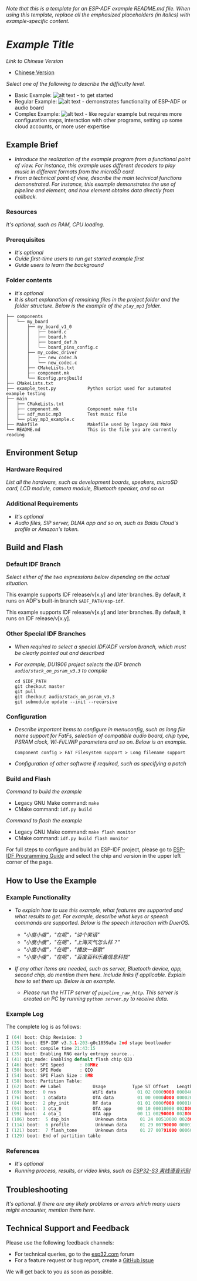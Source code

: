 _Note that this is a template for an ESP-ADF example README.md file. When using this template, replace all the emphasized placeholders (in italics) with example-specific content._

# _Example Title_


_Link to Chinese Version_

- [Chinese Version](./README_CN.md)

_Select one of the following to describe the difficulty level._

- Basic Example: ![alt text](./_static/level_basic.png "Basic Example") - to get started
- Regular Example: ![alt text](./_static/level_regular.png "Regular Example") - demonstrates functionality of ESP-ADF or audio board
- Complex Example: ![alt text](./_static/level_complex.png "Complex Example") - like regular example but requires more configuration steps, interaction with other programs, setting up some cloud accounts, or more user expertise


## Example Brief

- _Introduce the realization of the example program from a functional point of view. For instance, this example uses different decoders to play music in different formats from the microSD card._
- _From a technical point of view, describe the main technical functions demonstrated. For instance, this example demonstrates the use of pipeline and element, and how element obtains data directly from callback._


### Resources

_It's optional, such as RAM, CPU loading._


### Prerequisites

- _It's optional_
- _Guide first-time users to run get started example first_
- _Guide users to learn the background_


### Folder contents

- _It's optional_
- _It is short explanation of remaining files in the project folder and the folder structure. Below is the example of the `play_mp3` folder._

```
├── components
│   └── my_board
│       ├── my_board_v1_0
│       │   ├── board.c
│       │   ├── board.h
│       │   ├── board_def.h
│       │   └── board_pins_config.c
│       ├── my_codec_driver
│       │   ├── new_codec.h
│       │   └── new_codec.c
│       ├── CMakeLists.txt
│       ├── component.mk
│       └── Kconfig.projbuild
├── CMakeLists.txt
├── example_test.py            Python script used for automated example testing
├── main
│   ├── CMakeLists.txt
│   ├── component.mk           Component make file
│   ├── adf_music.mp3          Test music file
│   └── play_mp3_example.c
├── Makefile                   Makefile used by legacy GNU Make
└── README.md                  This is the file you are currently reading
```


## Environment Setup


### Hardware Required

_List all the hardware, such as development boards, speakers, microSD card, LCD module, camera module, Bluetooth speaker, and so on_


### Additional Requirements

- _It's optional_
- _Audio files, SIP server, DLNA app and so on, such as Baidu Cloud's profile or Amazon's token._


## Build and Flash


### Default IDF Branch

_Select either of the two expressions below depending on the actual situation._

This example supports IDF release/v[x.y] and later branches. By default, it runs on ADF's built-in branch `$ADF_PATH/esp-idf`.

This example supports IDF release/v[x.y] and later branches. By default, it runs on IDF release/v[x.y].


### Other Special IDF Branches

- _When required to select a special IDF/ADF version branch, which must be clearly pointed out and described_
- _For example, DU1906 project selects the IDF branch `audio/stack_on_psram_v3.3` to compile_

  ```bach
  cd $IDF_PATH
  git checkout master
  git pull
  git checkout audio/stack_on_psram_v3.3
  git submodule update --init --recursive
  ```


### Configuration

- _Describe important items to configure in menuconfig, such as long file name support for FatFs, selection of compatible audio board, chip type, PSRAM clock, Wi-Fi/LWIP parameters and so on. Below is an example._

  ```
  Component config > FAT Filesystem support > Long filename support
  ```

- _Configuration of other software if required, such as specifying a patch_


### Build and Flash

_Command to build the example_

- Legacy GNU Make command: `make`
- CMake command: `idf.py build`

_Command to flash the example_

- Legacy GNU Make command: `make flash monitor`
- CMake command: `idf.py build flash monitor`

For full steps to configure and build an ESP-IDF project, please go to [ESP-IDF Programming Guide](https://docs.espressif.com/projects/esp-idf/en/latest/esp32/get-started/index.html) and select the chip and version in the upper left corner of the page.


## How to Use the Example


### Example Functionality

- _To explain how to use this example, what features are supported and what results to get. For example, describe what keys or speech commands are supported. Below is the speech interaction with DuerOS._
  - _"小度小度"，"在呢"，"讲个笑话"_
  - _"小度小度"，"在呢"，"上海天气怎么样？"_
  - _"小度小度"，"在呢"，"播放一首歌"_
  - _"小度小度"，"在呢"，"百度百科乐鑫信息科技"_

- _If any other items are needed, such as server, Bluetooth device, app, second chip, do mention them here. Include links if applicable. Explain how to set them up. Below is an example._
  - _Please run the HTTP server of `pipeline_raw_http`. This server is created on PC by running `python server.py` to receive data._ 


### Example Log

The complete log is as follows:

```c
I (64) boot: Chip Revision: 3
I (35) boot: ESP-IDF v3.3.1-203-g0c1859a5a 2nd stage bootloader
I (35) boot: compile time 21:43:15
I (35) boot: Enabling RNG early entropy source...
I (41) qio_mode: Enabling default flash chip QIO
I (46) boot: SPI Speed      : 80MHz
I (50) boot: SPI Mode       : QIO
I (54) boot: SPI Flash Size : 8MB
I (58) boot: Partition Table:
I (62) boot: ## Label            Usage          Type ST Offset   Length
I (69) boot:  0 nvs              WiFi data        01 02 00009000 00004000
I (76) boot:  1 otadata          OTA data         01 00 0000d000 00002000
I (84) boot:  2 phy_init         RF data          01 01 0000f000 00001000
I (91) boot:  3 ota_0            OTA app          00 10 00010000 00280000
I (99) boot:  4 ota_1            OTA app          00 11 00290000 00280000
I (106) boot:  5 dsp_bin          Unknown data     01 24 00510000 00280000
I (114) boot:  6 profile          Unknown data     01 29 00790000 00001000
I (121) boot:  7 flash_tone       Unknown data     01 27 00791000 00060000
I (129) boot: End of partition table
```


### References

- _It's optional_
- _Running process, results, or video links, such as [ESP32-S3 离线语音识别](https://www.bilibili.com/video/BV1Cv411e7g8)_



## Troubleshooting

_It's optional. If there are any likely problems or errors which many users might encounter, mention them here._


## Technical Support and Feedback

Please use the following feedback channels:

- For technical queries, go to the [esp32.com](https://esp32.com/viewforum.php?f=20) forum
- For a feature request or bug report, create a [GitHub issue](https://github.com/espressif/esp-adf/issues)

We will get back to you as soon as possible.
